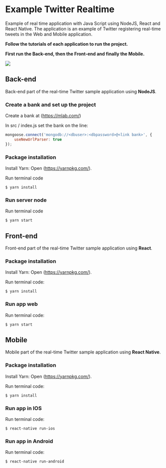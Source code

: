 # Example Twitter Realtime

Example of real time application with Java Script using NodeJS, React and React Native.
The application is an example of Twitter registering real-time tweets in the Web and Mobile application.

**Follow the tutorials of each application to run the project.**

**First run the Back-end, then the Front-end and finally the Mobile.**

![](https://media.giphy.com/media/443HOhdusGEk5ieQmv/giphy.gif)


## Back-end

Back-end part of the real-time Twitter sample application using **NodeJS**.

### Create a bank and set up the project
Create a bank at (https://mlab.com/)

In src / index.js set the bank on the line:
```javascript
mongoose.connect('mongodb://<dbuser>:<dbpassword>@<link bank>', {
    useNewUrlParser: true
});
```

### Package installation

Install Yarn:
Open (https://yarnpkg.com/).

Run terminal code
```
$ yarn install
```

### Run server node

Run terminal code
```
$ yarn start
```

## Front-end

Front-end part of the real-time Twitter sample application using **React**.

### Package installation

Install Yarn:
Open (https://yarnpkg.com/).

Run terminal code:
```
$ yarn install
```

### Run app web
Run terminal code:
```
$ yarn start
```

## Mobile

Mobile part of the real-time Twitter sample application using **React Native**.

### Package installation

Install Yarn:
Open (https://yarnpkg.com/).

Run terminal code:
```
$ yarn install
```

### Run app in IOS

Run terminal code:
```
$ react-native run-ios
```

### Run app in Android

Run terminal code:
```
$ react-native run-android
